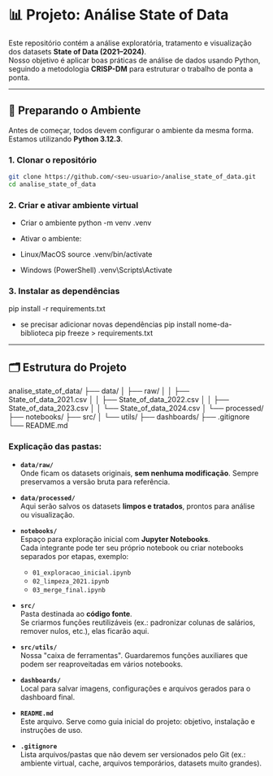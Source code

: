 # 📊 Projeto: Análise State of Data

Este repositório contém a análise exploratória, tratamento e visualização dos datasets **State of Data (2021–2024)**.  
Nosso objetivo é aplicar boas práticas de análise de dados usando Python, seguindo a metodologia **CRISP-DM** para estruturar o trabalho de ponta a ponta.

---

## 🚀 Preparando o Ambiente

Antes de começar, todos devem configurar o ambiente da mesma forma.  
Estamos utilizando **Python 3.12.3**.

### 1. Clonar o repositório

```bash
git clone https://github.com/<seu-usuario>/analise_state_of_data.git
cd analise_state_of_data
```
### 2. Criar e ativar ambiente virtual

- Criar o ambiente
python -m venv .venv

- Ativar o ambiente:
  
- Linux/MacOS
source .venv/bin/activate

- Windows (PowerShell)
.venv\Scripts\Activate

### 3. Instalar as dependências
pip install -r requirements.txt

- se precisar adicionar novas dependências
pip install nome-da-biblioteca
pip freeze > requirements.txt

---

## 🗂 Estrutura do Projeto

analise_state_of_data/
├── data/
│ ├── raw/
│ │ ├── State_of_data_2021.csv
│ │ ├── State_of_data_2022.csv
│ │ ├── State_of_data_2023.csv
│ │ └── State_of_data_2024.csv
│ └── processed/
├── notebooks/
├── src/
│ └── utils/
├── dashboards/
├── .gitignore
└── README.md


### Explicação das pastas:

- **`data/raw/`**  
  Onde ficam os datasets originais, **sem nenhuma modificação**. Sempre preservamos a versão bruta para referência.

- **`data/processed/`**  
  Aqui serão salvos os datasets **limpos e tratados**, prontos para análise ou visualização.

- **`notebooks/`**  
  Espaço para exploração inicial com **Jupyter Notebooks**.  
  Cada integrante pode ter seu próprio notebook ou criar notebooks separados por etapas, exemplo:  
  - `01_exploracao_inicial.ipynb`  
  - `02_limpeza_2021.ipynb`  
  - `03_merge_final.ipynb`  

- **`src/`**  
  Pasta destinada ao **código fonte**.  
  Se criarmos funções reutilizáveis (ex.: padronizar colunas de salários, remover nulos, etc.), elas ficarão aqui.

- **`src/utils/`**  
  Nossa "caixa de ferramentas". Guardaremos funções auxiliares que podem ser reaproveitadas em vários notebooks.

- **`dashboards/`**  
  Local para salvar imagens, configurações e arquivos gerados para o dashboard final.

- **`README.md`**  
  Este arquivo. Serve como guia inicial do projeto: objetivo, instalação e instruções de uso.

- **`.gitignore`**  
  Lista arquivos/pastas que não devem ser versionados pelo Git (ex.: ambiente virtual, cache, arquivos temporários, datasets muito grandes).
